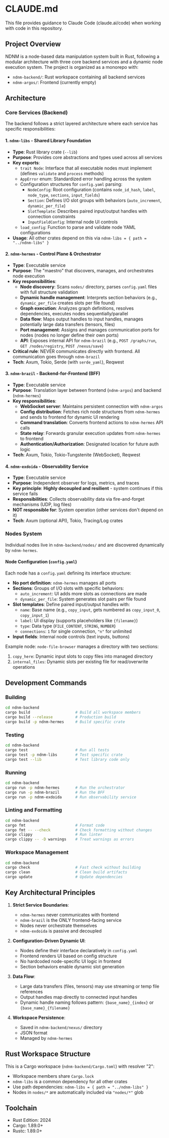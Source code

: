 # CLAUDE.md

This file provides guidance to Claude Code (claude.ai/code) when working with code in this repository.

## Project Overview

NDNM is a node-based data manipulation system built in Rust, following a modular architecture with three core backend services and a dynamic node execution system. The project is organized as a monorepo with:
- `ndnm-backend/`: Rust workspace containing all backend services
- `ndnm-argos/`: Frontend (currently empty)

## Architecture

### Core Services (Backend)

The backend follows a strict layered architecture where each service has specific responsibilities:

#### 1. `ndnm-libs` - Shared Library Foundation
- **Type**: Rust library crate (`--lib`)
- **Purpose**: Provides core abstractions and types used across all services
- **Key exports**:
  - `trait Node`: Interface that all executable nodes must implement (defines `validate` and `process` methods)
  - `AppError` enum: Standardized error handling across the system
  - Configuration structures for `config.yaml` parsing:
    - `NodeConfig`: Root configuration (contains `node_id_hash`, `label`, `node_type`, `sections`, `input_fields`)
    - `Section`: Defines I/O slot groups with behaviors (`auto_increment`, `dynamic_per_file`)
    - `SlotTemplate`: Describes paired input/output handles with connection constraints
    - `InputFieldConfig`: Internal node UI controls
  - `load_config`: Function to parse and validate node YAML configurations
- **Usage**: All other crates depend on this via `ndnm-libs = { path = "../ndnm-libs" }`

#### 2. `ndnm-hermes` - Control Plane & Orchestrator
- **Type**: Executable service
- **Purpose**: The "maestro" that discovers, manages, and orchestrates node execution
- **Key responsibilities**:
  - **Node discovery**: Scans `nodes/` directory, parses `config.yaml` files with full structure validation
  - **Dynamic handle management**: Interprets section behaviors (e.g., `dynamic_per_file` creates slots per file found)
  - **Graph execution**: Analyzes graph definitions, resolves dependencies, executes nodes sequentially/parallel
  - **Data flow**: Maps output handles to input handles, manages potentially large data transfers (tensors, files)
  - **Port management**: Assigns and manages communication ports for nodes (nodes no longer define their own ports)
  - **API**: Exposes internal API for `ndnm-brazil` (e.g., `POST /graphs/run`, `GET /nodes/registry`, `POST /nexus/save`)
- **Critical rule**: NEVER communicates directly with frontend. All communication goes through `ndnm-brazil`
- **Tech**: Axum, Tokio, Serde (with `serde_yaml`), Reqwest

#### 3. `ndnm-brazil` - Backend-for-Frontend (BFF)
- **Type**: Executable service
- **Purpose**: Translation layer between frontend (`ndnm-argos`) and backend (`ndnm-hermes`)
- **Key responsibilities**:
  - **WebSocket server**: Maintains persistent connection with `ndnm-argos`
  - **Config distribution**: Fetches rich node structures from `ndnm-hermes` and sends to frontend for dynamic UI rendering
  - **Command translation**: Converts frontend actions to `ndnm-hermes` API calls
  - **State relay**: Forwards granular execution updates from `ndnm-hermes` to frontend
  - **Authentication/Authorization**: Designated location for future auth logic
- **Tech**: Axum, Tokio, Tokio-Tungstenite (WebSocket), Reqwest

#### 4. `ndnm-exdoida` - Observability Service
- **Type**: Executable service
- **Purpose**: Independent observer for logs, metrics, and traces
- **Key principle**: **Highly decoupled and resilient** - system continues if this service fails
- **Responsibilities**: Collects observability data via fire-and-forget mechanisms (UDP, log files)
- **NOT responsible for**: System operation (other services don't depend on it)
- **Tech**: Axum (optional API), Tokio, Tracing/Log crates

### Nodes System

Individual nodes live in `ndnm-backend/nodes/` and are discovered dynamically by `ndnm-hermes`.

#### Node Configuration (`config.yaml`)
Each node has a `config.yaml` defining its interface structure:
- **No port definition**: `ndnm-hermes` manages all ports
- **Sections**: Groups of I/O slots with specific behaviors:
  - `auto_increment`: UI adds more slots as connections are made
  - `dynamic_per_file`: System generates slot pairs per file found
- **Slot templates**: Define paired input/output handles with:
  - `name`: Base name (e.g., `copy_input`, gets numbered as `copy_input_0`, `copy_input_1`)
  - `label`: UI display (supports placeholders like `{filename}`)
  - `type`: Data type (`FILE_CONTENT`, `STRING`, `NUMBER`)
  - `connections`: `1` for single connection, `"n"` for unlimited
- **Input fields**: Internal node controls (text inputs, buttons)

Example node: `node-file-browser` manages a directory with two sections:
1. `copy_here`: Dynamic input slots to copy files into managed directory
2. `internal_files`: Dynamic slots per existing file for read/overwrite operations

## Development Commands

### Building
```bash
cd ndnm-backend
cargo build                    # Build all workspace members
cargo build --release          # Production build
cargo build -p ndnm-hermes     # Build specific crate
```

### Testing
```bash
cd ndnm-backend
cargo test                     # Run all tests
cargo test -p ndnm-libs        # Test specific crate
cargo test --lib               # Test library code only
```

### Running
```bash
cd ndnm-backend
cargo run -p ndnm-hermes       # Run the orchestrator
cargo run -p ndnm-brazil       # Run the BFF
cargo run -p ndnm-exdoida      # Run observability service
```

### Linting and Formatting
```bash
cd ndnm-backend
cargo fmt                      # Format code
cargo fmt -- --check           # Check formatting without changes
cargo clippy                   # Run linter
cargo clippy -- -D warnings    # Treat warnings as errors
```

### Workspace Management
```bash
cd ndnm-backend
cargo check                    # Fast check without building
cargo clean                    # Clean build artifacts
cargo update                   # Update dependencies
```

## Key Architectural Principles

1. **Strict Service Boundaries**:
   - `ndnm-hermes` never communicates with frontend
   - `ndnm-brazil` is the ONLY frontend-facing service
   - Nodes never orchestrate themselves
   - `ndnm-exdoida` is passive and decoupled

2. **Configuration-Driven Dynamic UI**:
   - Nodes define their interface declaratively in `config.yaml`
   - Frontend renders UI based on config structure
   - No hardcoded node-specific UI logic in frontend
   - Section behaviors enable dynamic slot generation

3. **Data Flow**:
   - Large data transfers (files, tensors) may use streaming or temp file references
   - Output handles map directly to connected input handles
   - Dynamic handle naming follows pattern: `{base_name}_{index}` or `{base_name}_{filename}`

4. **Workspace Persistence**:
   - Saved in `ndnm-backend/nexus/` directory
   - JSON format
   - Managed by `ndnm-hermes`

## Rust Workspace Structure

This is a Cargo workspace (`ndnm-backend/Cargo.toml`) with resolver "2":
- Workspace members share `Cargo.lock`
- `ndnm-libs` is a common dependency for all other crates
- Use path dependencies: `ndnm-libs = { path = "../ndnm-libs" }`
- Nodes in `nodes/*` are automatically included via `"nodes/*"` glob

## Toolchain

- Rust Edition: 2024
- Cargo: 1.89.0+
- Rustc: 1.89.0+
